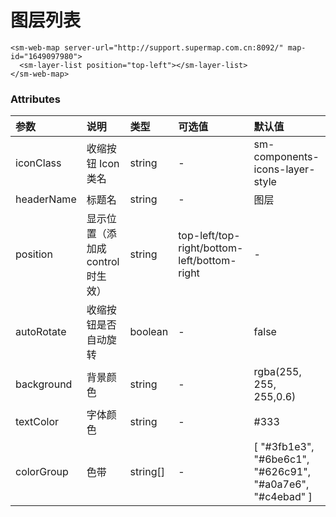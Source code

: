 # 图层列表

<sm-iframe src="http://iclient.supermap.io/examples/mapboxgl/components_layerList_vue.html"></sm-iframe>

```vue
<sm-web-map server-url="http://support.supermap.com.cn:8092/" map-id="1649097980">
  <sm-layer-list position="top-left"></sm-layer-list>
</sm-web-map>
```


### Attributes

| 参数       | 说明                              | 类型     | 可选值                                      | 默认值                                                    |
| :--------- | :-------------------------------- | :------- | :------------------------------------------ | :-------------------------------------------------------- |
| iconClass  | 收缩按钮 Icon 类名                | string   | -                                           | sm-components-icons-layer-style                           |
| headerName | 标题名                            | string   | -                                           | 图层                                                      |
| position   | 显示位置（添加成 control 时生效） | string   | top-left/top-right/bottom-left/bottom-right | -                                                         |
| autoRotate | 收缩按钮是否自动旋转                      | boolean  | -                                           | false                                                     |
| background | 背景颜色                          | string   | -                                           | rgba(255, 255, 255,0.6)                                   |
| textColor  | 字体颜色                          | string   | -                                           | #333                                                      |
| colorGroup | 色带                              | string[] | -                                           | [ "#3fb1e3", "#6be6c1", "#626c91", "#a0a7e6", "#c4ebad" ] |

